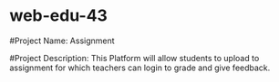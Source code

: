 # web-edu-43

#Project Name: Assignment

#Project Description: This Platform will allow students to upload to assignment for which teachers can login to grade and give feedback.
